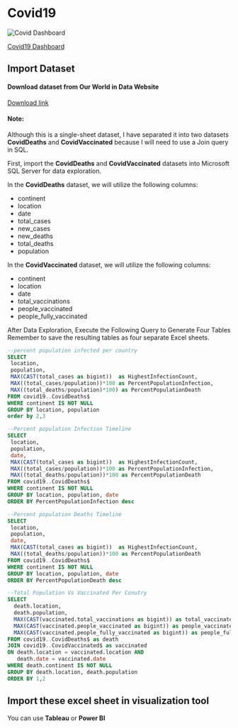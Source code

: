 # Covid19
 
![Covid Dashboard](https://github.com/Jayagopal-web/Covid19/assets/66839291/a9c2fd82-f51c-40cf-9999-2a6033364311)

[Covid19 Dashboard](https://public.tableau.com/app/profile/jayagopal.k/viz/Covid19_16915094975520/Dashboard1)


## Import Dataset


#### Download dataset from Our World in Data Website
[Download link](https://ourworldindata.org/coronavirus)

#### Note:
Although this is a single-sheet dataset, I have separated it into two datasets **CovidDeaths** and **CovidVaccinated** because I will need to use a Join query in SQL.

First, import the **CovidDeaths** and **CovidVaccinated** datasets into Microsoft SQL Server for data exploration.

In the **CovidDeaths** dataset, we will utilize the following columns:
* continent	
* location
* date
* total_cases
* new_cases
* new_deaths
* total_deaths
* population

In the **CovidVaccinated** dataset, we will utilize the following columns:
* continent	
* location
* date
* total_vaccinations
* people_vaccinated
* people_fully_vaccinated


After Data Exploration, Execute the Following Query to Generate Four Tables
Remember to save the resulting tables as four separate Excel sheets.

```SQL
--percent population infected per country
SELECT
 location,
 population,
 MAX(CAST(total_cases as bigint))  as HighestInfectionCount,
 MAX((total_cases/population))*100 as PercentPopulationInfection,
 MAX((total_deaths/population)*100) as PercentPopulationDeath
FROM covid19..CovidDeaths$
WHERE continent IS NOT NULL
GROUP BY location, population
order by 2,3
```

```SQL
--Percent population Infection Timeline
SELECT 
 location,
 population,
 date,
 MAX(CAST(total_cases as bigint))  as HighestInfectionCount, 
 MAX((total_cases/population))*100 as PercentPopulationInfection, 
 MAX((total_deaths/population))*100 as PercentPopulationDeath
FROM covid19..CovidDeaths$
WHERE continent IS NOT NULL
GROUP BY location, population, date
ORDER BY PercentPopulationInfection desc
```

```SQL
--Percent population Deaths Timeline
SELECT 
 location,
 population,
 date,
 MAX(CAST(total_cases as bigint))  as HighestInfectionCount, 
 MAX((total_deaths/population))*100 as PercentPopulationDeath
FROM covid19..CovidDeaths$
WHERE continent IS NOT NULL
GROUP BY location, population, date
ORDER BY PercentPopulationDeath desc
```

```SQL
--Total Population Vs Vaccinated Per Conutry
SELECT 
  death.location, 
  death.population,
  MAX(CAST(vaccinated.total_vaccinations as bigint)) as total_vaccinated,
  MAX(CAST(vaccinated.people_vaccinated as bigint)) as people_vaccinated,
  MAX(CAST(vaccinated.people_fully_vaccinated as bigint)) as people_fully_vaccinated
FROM covid19..CovidDeaths$ as death 
JOIN covid19..CovidVaccinated$ as vaccinated
ON death.location = vaccinated.location AND
   death.date = vaccinated.date
WHERE death.continent IS NOT NULL
GROUP BY death.location, death.population
ORDER BY 1,2
```

## Import these excel sheet in visualization tool 
You can use **Tableau** or **Power BI** 
